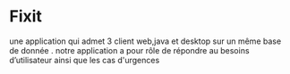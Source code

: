 # Fixit
une application qui admet 3 client web,java et desktop sur un même base de donnée . notre application a pour rôle de répondre au besoins d’utilisateur ainsi que les cas d'urgences 

